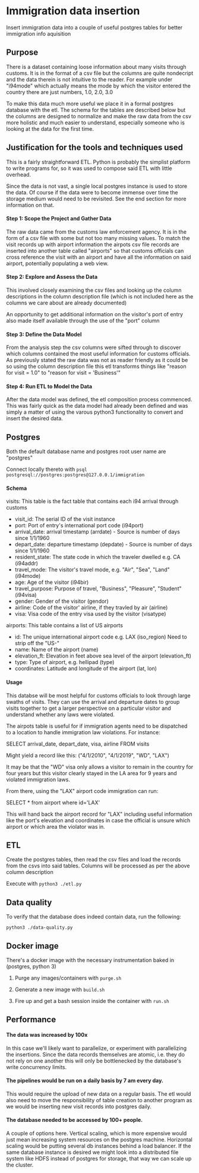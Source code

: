 # Immigration data insertion

Insert immigration data into a couple of useful postgres tables for better
immigration info aquisition

## Purpose

There is a dataset containing loose information about many visits through customs. It is
in the format of a csv file but the columns are quite nondecript and the data therein
is not intuitive to the reader. For example under "i94mode" which actually means the
mode by which the visitor entered the country there are just numbers, 1.0, 2.0, 3.0

To make this data much more useful we place it in a formal postgres database with the
etl. The schema for the tables are described below but the columns are designed to normalize
and make the raw data from the csv more holistic and much easier to understand, especially
someone who is looking at the data for the first time.

## Justification for the tools and techniques used

This is a fairly straightforward ETL. Python is probably the simplist platform to write
programs for, so it was used to compose said ETL with little overhead.

Since the data is not vast, a single local postgres instance is used to store the data.
Of course if the data were to become immense over time the storage medium would need
to be revisited. See the end section for more information on that.

#### Step 1: Scope the Project and Gather Data

The raw data came from the customs law enforcement agency. It is in the form of a csv file
with some but not too many missing values. To match the visit records up with airport information
the airpots csv file records are inserted into another table called "airports" so that customs
officials can cross reference the visit with an airport and have all the information on said
airport, potentially populating a web view.

#### Step 2: Explore and Assess the Data

This involved closely examining the csv files and looking up the column descriptions in the
column description file (which is not included here as the columns we care about are already
documented)

An opportunity to get additional information on the visitor's port of entry also made itself
available through the use of the "port" column

#### Step 3: Define the Data Model

From the analysis step the csv columns were sifted through to discover which columns contained
the most useful information for customs officials. As previously stated the raw data was not
as reader friendly as it could be so using the column description file this etl transforms
things like "reason for visit = 1.0" to "reason for visit = 'Business'"

#### Step 4: Run ETL to Model the Data

After the data model was defined, the etl composition process commenced. This was fairly quick
as the data model had already been defined and was simply a matter of using the varous
python3 functionality to convert and insert the desired data.

## Postgres

Both the default database name and postgres root user name are "postgres"

Connect locally thereto with ```psql postgresql://postgres:postgres@127.0.0.1/immigration```

#### Schema

visits: This table is the fact table that contains each i94 arrival through customs
  - visit_id: The serial ID of the visit instance
  - port: Port of entry's international port code (i94port)
  - arrival_date: arrival timestamp (arrdate) - Source is number of days since 1/1/1960
  - depart_date: departure timestamp (depdate) - Source is number of days since 1/1/1960
  - resident_state: The state code in which the traveler dwelled e.g. CA (i94addr)
  - travel_mode: The visitor's travel mode, e.g. "Air", "Sea", "Land" (i94mode)
  - age: Age of the visitor (i94bir)
  - travel_purpose: Purpose of travel, "Business", "Pleasure", "Student" (i94visa)
  - gender: Gender of the visitor (gendor)
  - airline: Code of the visitor' airline, if they travled by air (airline)
  - visa: Visa code of the entry visa used by the visitor (visatype)

airports: This table contains a list of US airports
  - id: The unique international airport code e.g. LAX (iso_region) Need to strip off the "US-"
  - name: Name of the airport (name)
  - elevation_ft: Elevation in feet above sea level of the airport (elevation_ft)
  - type: Type of airport, e.g. hellipad (type)
  - coordinates: Latitude and longitude of the airport (lat, lon)

#### Usage

This databse will be most helpful for customs officials to look through large swaths of visits.
They can use the arrival and departure dates to group visits together to get a larger perspective
on a particular visitor and understand whether any laws were violated.

The airpots table is useful for if immigration agents need to be dispatched to a location to
handle immigration law violations. For instance:

SELECT arrival_date, depart_date, visa, airline FROM visits

Might yield a record like this: ("4/1/2010", "4/1/2019", "WD", "LAX")

It may be that the "WD" visa only allows a visitor to remain in the country
for four years but this visitor clearly stayed in the LA area for 9 years and
violated immigration laws.

From there, using the "LAX" airport code immigration can run:

SELECT * from airport where id='LAX'

This will hand back the airport record for "LAX" including useful information like
the port's elevation and coordinates in case the official is unsure which airport
or which area the violator was in. 

## ETL

Create the postgres tables, then read the csv files and load the records from the csvs
into said tables. Columns will be processed as per the above column description

Execute with ```python3 ./etl.py```

## Data quality

To verify that the database does indeed contain data, run the following:

```python3 ./data-quality.py```

## Docker image

There's a docker image with the necessary instrumentation baked in (postgres, python 3)

1) Purge any images/containers with ```purge.sh```

2) Generate a new image with ```build.sh```

3) Fire up and get a bash session inside the container with ```run.sh```

## Performance

#### The data was increased by 100x

In this case we'll likely want to parallelize, or experiment with parallelizing the
insertions. Since the data records themselves are atomic, i.e. they do not rely on
one another this will only be bottlenecked by the database's write concurrency limits.

#### The pipelines would be run on a daily basis by 7 am every day.

This would require the upload of new data on a regular basis. The etl would also need
to move the responsibility of table creation to another program as we would be inserting
new visit records into postgres daily.

#### The database needed to be accessed by 100+ people.

A couple of options here. Vertical scaling, which is more expensive would just mean increasing
system resources on the postgres machine. Horizontal scaling would be putting several db instances
behind a load balancer. If the same database instance is desired we might look into a distributed
file system like HDFS instead of postgres for storage, that way we can scale up the cluster.


